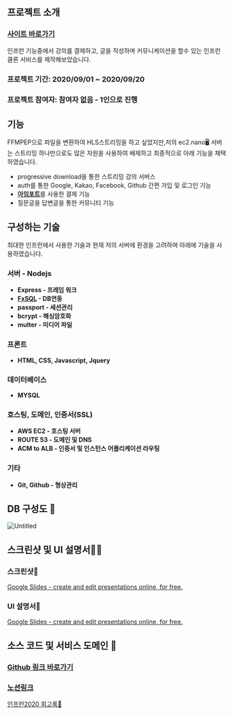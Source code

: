 ## 프로젝트 소개
### [사이트 바로가기](https://www.yeolju.com/)
인프런 기능중에서 강의를 결제하고, 글을 작성하며 커뮤니케이션을 할수 있는  인프런 클론 서비스를 제작해보았습니다.

### 프로젝트 기간: 2020/09/01 ~ 2020/09/20

### 프로젝트 참여자: 참여자 없음 - 1인으로 진행

## 기능

FFMPEP으로 파일을 변환하여 HLS스트리밍을 하고 싶었지만,저의 ec2.nano🖥️ 서버는 스트리밍 하나만으로도 많은 자원을 사용하여 배제하고 최종적으로  아래 기능을 채택 하였습니다.

- progressive download을 통한 스트리밍 강의 서버스
- auth를 통한 Google, Kakao, Facebook, Github 간편 가입 및 로그인 기능
- [**아임포트**](https://www.iamport.kr/)를 사용한 결제 기능
- 질문글을 답변글을 통한 커뮤니티 기능

## 구성하는 기술

최대한 인프런에서 사용한 기술과 현재 저의 서버에 환경을 고려하며 아래에 기술을 사용하였습니다.

### 서버 - Nodejs

- **Express - 프레임 워크**
- **[FxSQL](https://github.com/marpple/FxSQL) - DB연동**
- **passport - 세션관리**
- **bcrypt - 해싱암호화**
- **multer - 미디어 파일**

### 프론트

- **HTML, CSS, Javascript, Jquery**

### 데이터베이스

- **MYSQL**

### 호스팅, 도메인, 인증서(SSL)

- **AWS EC2 - 호스팅 서버**
- **ROUTE 53 - 도메인 및 DNS**
- **ACM to ALB - 인증서 및 인스턴스 어플리케이션 라우팅**

### 기타

- **Git, Github - 형상관리**

## DB 구성도 💾
![Untitled](https://user-images.githubusercontent.com/39614239/93670666-0612d980-fad8-11ea-8c96-040821b81d43.png)

## 스크린샷 및 UI 설명서🎑📘

### 스크린샷🎑

[Google Slides - create and edit presentations online, for free.](https://docs.google.com/presentation/d/1X6TrALrvGd0ybIRGESanHU-W5tNQ9MaV5f9F5p4DnSU/edit?usp=sharing)

### UI 설명서📘

[Google Slides - create and edit presentations online, for free.](https://docs.google.com/presentation/d/1XW1d7EOHfH8pO1lEdw4n1Bpg6hgco_l1h95nyEPvjUc/edit?usp=sharing)

## 소스 코드 및 서비스 도메인 🚩

### [Github 링크 바로가기](https://github.com/GomJY/portfolio_inflearn)

### [노션링크](https://www.notion.so/2020-6d07be329fb24f81bf5b510793e9744b) 
[인프런2020 회고록🙏](https://www.notion.so/2020-d09975acd3c7466a98c694660d138dea)

